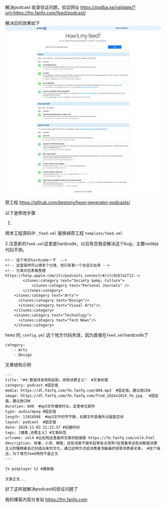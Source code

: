 解决podcast 收录验证问题，验证网址
https://podba.se/validate/?url=https://fm.fanfq.com/feed/podcast/

解决后的效果如下
![preview](validate.png)


原工程
https://github.com/bestony/hexo-generator-podcasts/

以下是修改步骤

1.
用本工程源码中 `_feed.xml` 替换掉原工程 `template/feed.xml`

2.注意新的`feed.xml`这里是hardcode，以后有空我会解决这个bug，主要nodejs代码不熟。

```
<!-- 这个地方hardcode一下  -->
<!-- 这里虽然可以填多个分类，但只有第一个会显示出来 -->
<!-- 分类对应表看整理 https://help.apple.com/itc/podcasts_connect/#/itc9267a2f12-->
		<itunes:category text="Society &amp; Culture">
			<itunes:category text="Personal Journals" />
		</itunes:category>
    <itunes:category text="Arts">
      <itunes:category text="Design"/>
      <itunes:category text="Visual Arts"/>
    </itunes:category>
    <itunes:category text="Technology">
      <itunes:category text="Tech News"/>
    </itunes:category>
```

hexo 的`_config.yml` 这个地方代码失效，因为直接在`feed.xml`hardcode了
```
category: 
    - Arts
    - Design
```


文章结构示例
```
---
title: "#4.整装待发扬帆起航，拒绝消费主义"  #文章标题
category: podcast #固定值
media: https://dl.fanfq.com/fm.fanfq.com/004.mp3  #固定值，建议放CDN 
image: https://dl.fanfq.com/fm.fanfq.com/fred_1024x1024_fm.jpg   #固定值，建议放CDN 
duration: 600  #mp3文件播放时长，这里单位是秒
type: audio/mpeg #固定值
length: 11924508  #mp3文件的字节数，右键文件查看所占磁盘空间
layout: podcast  #固定值
date: 2020-11-03 21:21:57 #创建时间
tags: [播客,消费主义] #文章标签
urlname: vol4 #比如我这里最终文章的链接是 https://fm.fanfq.com/vol4.html
description: 轻奢，小资，精致，这些词是不是听起来有点耳熟?在我看来这些词都是消费主义的簇拥者自己创造出来的文化，通过这种方式给消费者洗脑最终促使消费者买单。 #这个描述，为了填充feed用而不是正文
---

{% podplayer %} #播放器

文章正文...
```

好了这样就解决podcast的验证问题了

我的播客内容分发站 https://fm.fanfq.com




